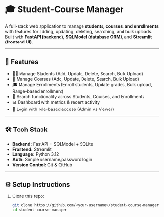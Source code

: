 # 🎓 Student-Course Manager

A full-stack web application to manage **students, courses, and enrollments** with features for adding, updating, deleting, searching, and bulk uploads.  
Built with **FastAPI (backend)**, **SQLModel (database ORM)**, and **Streamlit (frontend UI)**.  

---

## 🚀 Features
- 👩‍🎓 Manage Students (Add, Update, Delete, Search, Bulk Upload)  
- 📘 Manage Courses (Add, Update, Delete, Search, Bulk Upload)  
- 🎓 Manage Enrollments (Enroll students, Update grades, Bulk upload, Range-based enrollment)  
- 🔎 Search functionality across Students, Courses, and Enrollments  
- 📊 Dashboard with metrics & recent activity  
- 🔐 Login with role-based access (Admin vs Viewer)  

---

## 🛠️ Tech Stack
- **Backend:** FastAPI + SQLModel + SQLite  
- **Frontend:** Streamlit  
- **Language:** Python 3.12  
- **Auth:** Simple username/password login  
- **Version Control:** Git & GitHub  

---

## ⚙️ Setup Instructions

1. Clone this repo:
   ```bash
   git clone https://github.com/<your-username>/student-course-manager.git
   cd student-course-manager
